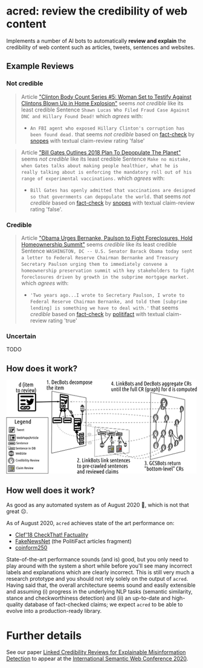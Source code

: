 # acred: review the credibility of web content

Implements a number of AI bots to automatically **review and explain** the credibility of web content such as articles, tweets, sentences and websites.

## Example Reviews
	
### Not credible
> Article ["Clinton Body Count Series #5: Woman Set to Testify Against Clintons Blown Up in Home Explosion"](https://thegoldwater.com/news/30915-Clinton-Body-Count-Series-5-Woman-Set-to-Testify-Against-Clintons-Blown-Up-in-Home-Explosion) seems *not credible* like its least credible Sentence `Shawn Lucas Who Filed Fraud Case Against DNC and Hillary Found Dead!` which *agrees* with:
> 
> * `An FBI agent who exposed Hillary Clinton's corruption has been found dead.` that seems *not credible* based on [fact-check](https://www.snopes.com/fact-check/raynor-died-expose-clinton/) by [snopes](http://www.snopes.com/) with textual claim-review rating 'false'


> Article ["Bill Gates Outlines 2018 Plan To Depopulate The Planet"](http://www.mysterious-times.com/2018/04/30/bill-gates-outlines-2018-plan-to-depopulate-the-planet/) seems *not credible* like its least credible Sentence `Make no mistake, when Gates talks about making people healthier, what he is really talking about is enforcing the mandatory roll out of his range of experimental vaccinations.` which *agrees* with:
>
> * `Bill Gates has openly admitted that vaccinations are designed so that governments can depopulate the world.` that seems *not credible* based on [fact-check](https://www.snopes.com/fact-check/bill-gates-vaccinations-depopulation/) by [snopes](http://www.snopes.com/) with textual claim-review rating 'false'.


### Credible

> Article ["Obama Urges Bernanke, Paulson to Fight Foreclosures, Hold Homeownership Summit"](https://web.archive.org/web/20070613045339/http://obama.senate.gov/press/070322-obama_urges_ber/) seems *credible* like its least credible Sentence `WASHINGTON, DC -- U.S. Senator Barack Obama today sent a letter to Federal Reserve Chairman Bernanke and Treasury Secretary Paulson urging them to immediately convene a homeownership preservation summit with key stakeholders to fight foreclosures driven by growth in the subprime mortgage market.` which *agrees* with:
>
> * `'Two years ago...I wrote to Secretary Paulson, I wrote to Federal Reserve Chairman Bernanke, and told them [subprime lending] is something we have to deal with.'` that seems *credible* based on [fact-check](http://www.politifact.com/truth-o-meter/statements/2008/oct/08/barack-obama/obama-sounded-the-alarm-on-subprimes/) by [politifact](http://www.politifact.com/) with textual claim-review rating 'true'

### Uncertain

TODO

## How does it work?

![pipeline](doc/pipeline.png)

## How well does it work?

As good as any automated system as of August 2020 :mechanical_arm:, which is not that great :frowning_face:.

As of August 2020, `acred` achieves state of the art performance on:
* [Clef'18 CheckThat! Factuality](http://alt.qcri.org/clef2018-factcheck/index.php?id=factuality)
* [FakeNewsNet](https://github.com/KaiDMML/FakeNewsNet) (the PolitiFact articles fragment)
* [coinform250](https://github.com/co-inform/Datasets/blob/master/system_dataset_with5.csv)

State-of-the-art performance sounds (and is) good, but you only need to play around with the system a short while before you'll see many incorrect labels and explanations which are clearly incorrect. This is still very much a research prototype and you should not rely solely on the output of `acred`. Having said that, the overall architecture seems sound and easily extensible and assuming (i) progress in the underlying NLP tasks (semantic similarity, stance and checkworthiness detection) and (ii) an up-to-date and high-quality database of fact-checked claims; we expect `acred` to be able to evolve into a production-ready library.

# Further details

See our paper [Linked Credibility Reviews for Explainable Misinformation Detection]() to appear at the [International Semantic Web Conference 2020](https://iswc2020.semanticweb.org/).




